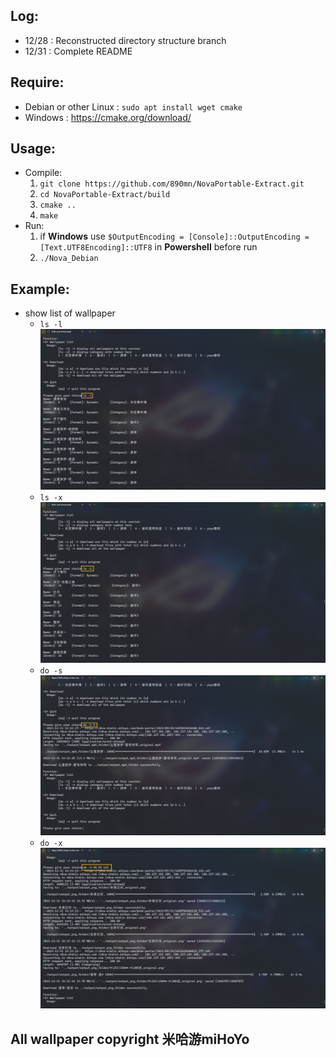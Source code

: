 ## Log:
- 12/28 : Reconstructed directory structure branch
- 12/31 : Complete README 

## Require:
- Debian or other Linux : `sudo apt install wget cmake`
- Windows : <https://cmake.org/download/>

## Usage:
- Compile:
    1. `git clone https://github.com/890mn/NovaPortable-Extract.git`
    2. `cd NovaPortable-Extract/build`
    3. `cmake ..`
    4. `make`
- Run: 
    1. if **Windows** use `$OutputEncoding = [Console]::OutputEncoding = [Text.UTF8Encoding]::UTF8` in **Powershell** before run
    2. `./Nova_Debian`

## Example:
- show list of wallpaper
  - `ls -l`
  ![ls -l](https://github.com/890mn/NovaPortable-Extract/blob/master/example/ls%20-l.png)
  - `ls -x`
  ![ls -x](https://github.com/890mn/NovaPortable-Extract/blob/master/example/ls%20-x.png)
  - `do -s`
  ![do -s](https://github.com/890mn/NovaPortable-Extract/blob/master/example/do%20-s.png)
  - `do -x`
  ![do -x](https://github.com/890mn/NovaPortable-Extract/blob/master/example/do%20-x.png)

## All wallpaper copyright 米哈游miHoYo

